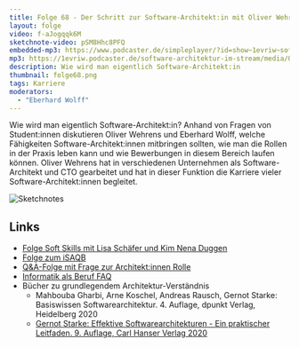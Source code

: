 ```yaml
---
title: Folge 68 - Der Schritt zur Software-Architekt:in mit Oliver Wehrens
layout: folge
video: f-aJogqqk6M
sketchnote-video: pSM8Hhc8PFQ
embedded-mp3: https://www.podcaster.de/simpleplayer/?id=show~1evriw~software-architektur-im-stream~pod-a2ca7bfa39953f7c362ca7cc19&v=1627366032
mp3: https://1evriw.podcaster.de/software-architektur-im-stream/media/OliverWehrensSchrittSoftwareArchitektin.mp3
description: Wie wird man eigentlich Software-Architekt:in
thumbnail: folge68.png
tags: Karriere
moderators:
  - "Eberhard Wolff"
---
```


Wie wird man eigentlich Software-Architekt:in? Anhand von Fragen von
Student:innen diskutieren Oliver Wehrens und Eberhard Wolff, welche
Fähigkeiten Software-Architekt:innen mitbringen sollten, wie man die
Rollen in der Praxis leben kann und wie Bewerbungen in diesem Bereich
laufen können. Oliver Wehrens hat in verschiedenen Unternehmen als
Software-Architekt und CTO gearbeitet und hat in dieser Funktion die
Karriere vieler Software-Architekt:innen begleitet.

![Sketchnotes](/sketchnotes/folge68.jpg)

## Links

* [Folge Soft Skills mit Lisa Schäfer und Kim Nena
  Duggen](https://software-architektur.tv/2021/06/18/folge63.html)
* [Folge zum
  iSAQB](https://software-architektur.tv/2020/06/26/folge003.html)
* [Q&A-Folge mit Frage zur Architekt:innen
  Rolle](https://software-architektur.tv/2020/07/17/folge007.html)
* [Informatik als Beruf FAQ](https://github.com/ewolff/InformatikFAQ)
* Bücher zu grundlegendem Architektur-Verständnis
  * Mahbouba Gharbi, Arne Koschel, Andreas Rausch, Gernot Starke:
  Basiswissen Softwarearchitektur. 4. Auflage, dpunkt Verlag,
  Heidelberg 2020
  * [Gernot Starke: Effektive Softwarearchitekturen - Ein praktischer
    Leitfaden. 9. Auflage, Carl Hanser Verlag
    2020](https://esabuch.de)
	
